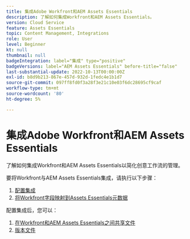 ```yaml
---
title: 集成Adobe Workfront和AEM Assets Essentials
description: 了解如何集成Workfront和AEM Assets Essentials。
version: Cloud Service
feature: Assets Essentials
topic: Content Management, Integrations
role: User
level: Beginner
kt: null
thumbnail: null
badgeIntegration: label="集成" type="positive"
badgeVersions: label="AEM Assets Essentials" before-title="false"
last-substantial-update: 2022-10-13T00:00:00Z
exl-id: b8d9b213-867e-457d-932d-1fedc4e1b1d7
source-git-commit: 097ff8fd0f3a28f3e21c10e03f6dc28695cf9caf
workflow-type: tm+mt
source-wordcount: '80'
ht-degree: 5%

---
```


# 集成Adobe Workfront和AEM Assets Essentials

了解如何集成Workfront和AEM Assets Essentials以简化创意工作流的管理。

要将Workfront与AEM Assets Essentials集成，请执行以下步骤：

1. [配置集成](./configure.md)
1. [将Workfront字段映射到Assets Essentials元数据](./map-metadata.md)

配置集成后，您可以：

1. [在Workfront和AEM Assets Essentials之间共享文件](./link-send.md)
1. [版本文件](./versions.md)
